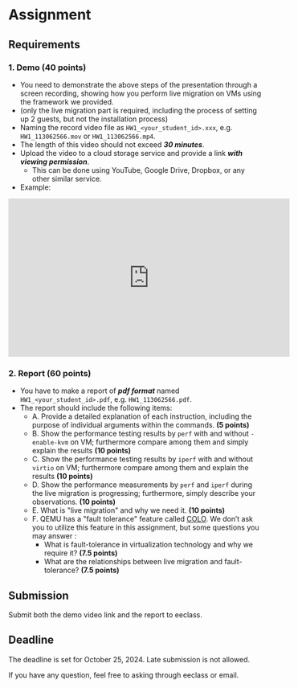 # Assignment

## Requirements
### 1. Demo (40 points)
- You need to demonstrate the above steps of the presentation through a screen recording, showing how you perform live migration on VMs using the framework we provided. 
- (only the live migration part is required, including the process of setting up 2 guests, but not the installation process)
- Naming the record video file as `HW1_<your_student_id>.xxx`, e.g. `HW1_113062566.mov` or `HW1_113062566.mp4`.
- The length of this video should not exceed ***30 minutes***.
- Upload the video to a cloud storage service and provide a link ***with viewing permission***.
    - This can be done using YouTube, Google Drive, Dropbox, or any other similar service.
- Example:
<iframe width="560" height="315" src="https://www.youtube.com/embed/0_64k7rplVk?si=ran08XJwlBHGmlFf" title="YouTube video player" frameborder="0" allow="accelerometer; autoplay; clipboard-write; encrypted-media; gyroscope; picture-in-picture; web-share" referrerpolicy="strict-origin-when-cross-origin" allowfullscreen></iframe>

### 2. Report (60 points)
- You have to make a report of ***pdf format*** named `HW1_<your_student_id>.pdf`, e.g. `HW1_113062566.pdf`.
- The report should include the following items:
    - A. Provide a detailed explanation of each instruction, including the purpose of individual arguments within the commands. **(5 points)**
    - B. Show the performance testing results by `perf` with and without `-enable-kvm` on VM; furthermore compare among them and simply explain the results **(10 points)**
    - C. Show the performance testing results by `iperf` with and without `virtio` on VM; furthermore compare among them and explain the results **(10 points)**
    - D. Show the performance measurements by `perf` and `iperf` during the live migration is progressing; furthermore, simply describe your observations. **(10 points)**
    - E. What is "live migration" and why we need it. **(10 points)**
    - F. QEMU has a "fault tolerance" feature called [COLO](https://wiki.qemu.org/Features/COLO). We don’t ask you to utilize this feature in this assignment, but some questions you may answer :
        - What is fault-tolerance in virtualization technology and why we require it? **(7.5 points)**
        - What are the relationships between live migration and fault-tolerance? **(7.5 points)**

## Submission
Submit both the demo video link and the report to eeclass.


## Deadline
The deadline is set for October 25, 2024. Late submission is not allowed. 


If you have any question, feel free to asking through eeclass or email.
